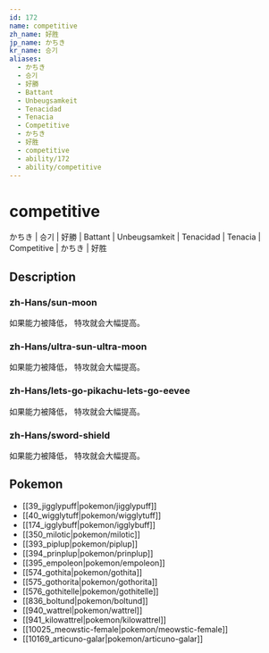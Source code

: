 ```yaml
---
id: 172
name: competitive
zh_name: 好胜
jp_name: かちき
kr_name: 승기
aliases:
  - かちき
  - 승기
  - 好勝
  - Battant
  - Unbeugsamkeit
  - Tenacidad
  - Tenacia
  - Competitive
  - かちき
  - 好胜
  - competitive
  - ability/172
  - ability/competitive
---
```

# competitive

かちき | 승기 | 好勝 | Battant | Unbeugsamkeit | Tenacidad | Tenacia | Competitive | かちき | 好胜

## Description

### zh-Hans/sun-moon

如果能力被降低，
特攻就会大幅提高。

### zh-Hans/ultra-sun-ultra-moon

如果能力被降低，
特攻就会大幅提高。

### zh-Hans/lets-go-pikachu-lets-go-eevee

如果能力被降低，
特攻就会大幅提高。

### zh-Hans/sword-shield

如果能力被降低，
特攻就会大幅提高。

## Pokemon

- [[39_jigglypuff|pokemon/jigglypuff]]
- [[40_wigglytuff|pokemon/wigglytuff]]
- [[174_igglybuff|pokemon/igglybuff]]
- [[350_milotic|pokemon/milotic]]
- [[393_piplup|pokemon/piplup]]
- [[394_prinplup|pokemon/prinplup]]
- [[395_empoleon|pokemon/empoleon]]
- [[574_gothita|pokemon/gothita]]
- [[575_gothorita|pokemon/gothorita]]
- [[576_gothitelle|pokemon/gothitelle]]
- [[836_boltund|pokemon/boltund]]
- [[940_wattrel|pokemon/wattrel]]
- [[941_kilowattrel|pokemon/kilowattrel]]
- [[10025_meowstic-female|pokemon/meowstic-female]]
- [[10169_articuno-galar|pokemon/articuno-galar]]

